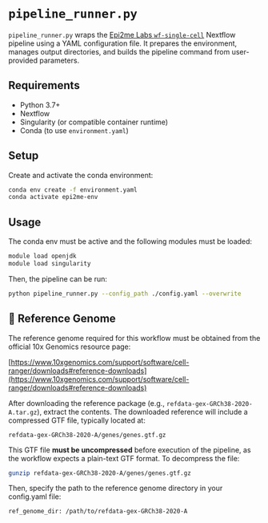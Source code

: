 # `pipeline_runner.py`

`pipeline_runner.py` wraps the [Epi2me Labs `wf-single-cell`](https://github.com/epi2me-labs/wf-single-cell) Nextflow pipeline using a YAML configuration file. It prepares the environment, manages output directories, and builds the pipeline command from user-provided parameters.

## Requirements

- Python 3.7+
- Nextflow
- Singularity (or compatible container runtime)
- Conda (to use `environment.yaml`)

## Setup

Create and activate the conda environment:

```bash
conda env create -f environment.yaml
conda activate epi2me-env
```

## Usage

The conda env must be active and the following modules must be loaded:

```bash
module load openjdk
module load singularity
```

Then, the pipeline can be run:

```bash
python pipeline_runner.py --config_path ./config.yaml --overwrite
```


## 🧬 Reference Genome

The reference genome required for this workflow must be obtained from the official 10x Genomics resource page:

[https://www.10xgenomics.com/support/software/cell-ranger/downloads#reference-downloads](https://www.10xgenomics.com/support/software/cell-ranger/downloads#reference-downloads)

After downloading the reference package (e.g., `refdata-gex-GRCh38-2020-A.tar.gz`), extract the contents. The downloaded reference will include a compressed GTF file, typically located at:

```
refdata-gex-GRCh38-2020-A/genes/genes.gtf.gz
```


This GTF file **must be uncompressed** before execution of the pipeline, as the workflow expects a plain-text GTF format. To decompress the file:

```bash
gunzip refdata-gex-GRCh38-2020-A/genes/genes.gtf.gz
```

Then, specify the path to the reference genome directory in your config.yaml file:

```bash
ref_genome_dir: /path/to/refdata-gex-GRCh38-2020-A
```

